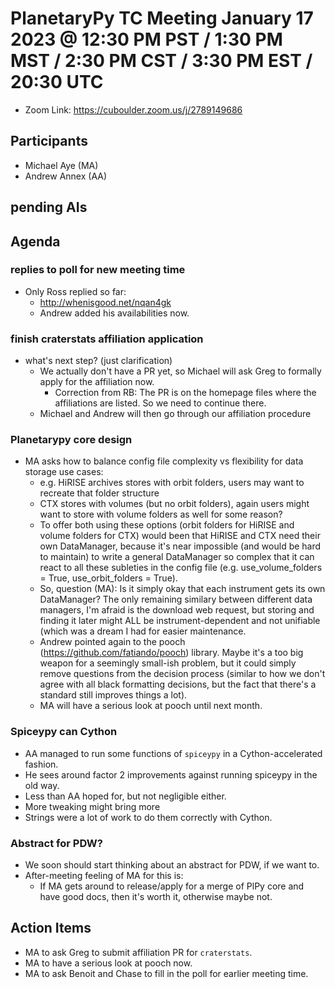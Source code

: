 # PlanetaryPy TC Meeting January 17 2023 @ 12:30 PM PST / 1:30 PM MST / 2:30 PM CST / 3:30 PM EST / 20:30 UTC

* Zoom Link: https://cuboulder.zoom.us/j/2789149686

## Participants

* Michael Aye (MA)
* Andrew Annex (AA)

## pending AIs

## Agenda

### replies to poll for new meeting time

* Only Ross replied so far:
  * http://whenisgood.net/nqan4gk
  * Andrew added his availabilities now.

### finish craterstats affiliation application
* what's next step? (just clarification)
  * We actually don't have a PR yet, so Michael will ask Greg to formally apply for the affiliation now.
    * Correction from RB: The PR is on the homepage files where the affiliations are listed. So we need to continue there.
  * Michael and Andrew will then go through our affiliation procedure

### Planetarypy core design 
* MA asks how to balance config file complexity vs flexibility for data storage use cases:
  * e.g. HiRISE archives stores with orbit folders, users may want to recreate that folder structure
  * CTX stores with volumes (but no orbit folders), again users might want to store with volume folders as well for some reason?
  * To offer both using these options (orbit folders for HiRISE and volume folders for CTX) would been that HiRISE and CTX need their own DataManager, because it's near impossible (and would be hard to maintain) to write a general DataManager so complex that it can react to all these subleties in the config file (e.g. use_volume_folders = True, use_orbit_folders = True).
  * So, question (MA): Is it simply okay that each instrument gets its own DataManager? The only remaining similary between different data managers, I'm afraid is the download web request, but storing and finding it later might ALL be instrument-dependent and not unifiable (which was a dream I had for easier maintenance.
  * Andrew pointed again to the pooch (https://github.com/fatiando/pooch) library. Maybe it's a too big weapon for a seemingly small-ish problem, but it could simply remove questions from the decision process (similar to how we don't agree with all black formatting decisions, but the fact that there's a standard still improves things a lot).
  * MA will have a serious look at pooch until next month.
  
### Spiceypy can Cython
* AA managed to run some functions of `spiceypy` in a Cython-accelerated fashion.
* He sees around factor 2 improvements against running spiceypy in the old way.
* Less than AA hoped for, but not negligible either.
* More tweaking might bring more
* Strings were a lot of work to do them correctly with Cython.

### Abstract for PDW?
* We soon should start thinking about an abstract for PDW, if we want to.
* After-meeting feeling of MA for this is:
  * If MA gets around to release/apply for a merge of PlPy core and have good docs, then it's worth it, otherwise maybe not.

## Action Items
* MA to ask Greg to submit affiliation PR for `craterstats`.
* MA to have a serious look at pooch now.
* MA to ask Benoit and Chase to fill in the poll for earlier meeting time.
